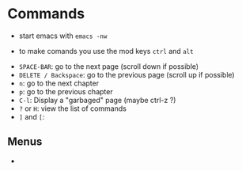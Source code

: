 # Commands

- start emacs with `emacs -nw`

- to make comands you use the mod keys `ctrl` and `alt`

* `SPACE-BAR`: go to the next page (scroll down if possible)
* `DELETE / Backspace`: go to the previous page (scroll up if possible)
* `n`: go to the next chapter
* `p`: go to the previous chapter
* `C-l`: Display a "garbaged" page (maybe ctrl-z ?)
* `?` or `H`: view the list of commands
* `]` and `[`:

## Menus

-
